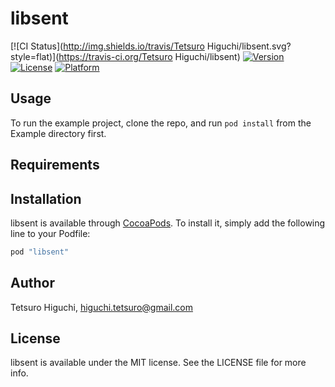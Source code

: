 # libsent

[![CI Status](http://img.shields.io/travis/Tetsuro Higuchi/libsent.svg?style=flat)](https://travis-ci.org/Tetsuro Higuchi/libsent)
[![Version](https://img.shields.io/cocoapods/v/libsent.svg?style=flat)](http://cocoapods.org/pods/libsent)
[![License](https://img.shields.io/cocoapods/l/libsent.svg?style=flat)](http://cocoapods.org/pods/libsent)
[![Platform](https://img.shields.io/cocoapods/p/libsent.svg?style=flat)](http://cocoapods.org/pods/libsent)

## Usage

To run the example project, clone the repo, and run `pod install` from the Example directory first.

## Requirements

## Installation

libsent is available through [CocoaPods](http://cocoapods.org). To install
it, simply add the following line to your Podfile:

```ruby
pod "libsent"
```

## Author

Tetsuro Higuchi, higuchi.tetsuro@gmail.com

## License

libsent is available under the MIT license. See the LICENSE file for more info.

